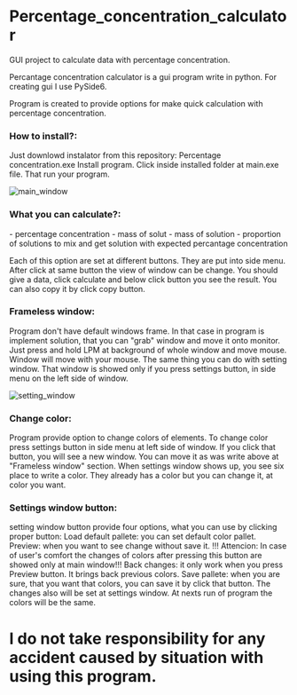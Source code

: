 # Percentage_concentration_calculator
GUI project to calculate data with percentage concentration.

Percantage concentration calculator is a gui program write in python. For creating gui I use PySide6.

Program is created to provide options for make quick calculation with percentage concentration.

<h3>How to install?:</h3>
Just downlowd instalator from this repository: Percentage concentration.exe
Install program.
Click inside installed folder at main.exe file.
That run your program.

![main_window](https://github.com/PatrykSiekierzycki/Percentage_concentration_calculator/assets/106544444/09b9d56b-a9bc-4ae5-8b15-abb8d95ffc3d)

<h3>What you can calculate?:</h3>
- percentage concentration
- mass of solut
- mass of solution
- proportion of solutions to mix and get solution with expected percantage concentration

Each of this option are set at different buttons. They are put into side menu. 
After click at same button the view of window can be change.
You should give a data, click calculate and below click button you see the result. 
You can also copy it by click copy button.

<h3>Frameless window:</h3>
Program don't have default windows frame. In that case in program is implement solution, that you can "grab" window and move it onto monitor. Just press and hold LPM at background of whole window and move mouse. Window will move with your mouse. The same thing you can do with setting window. That window is showed only if you press settings button, in side menu on the left side of window.
  
![setting_window](https://github.com/PatrykSiekierzycki/Percentage_concentration_calculator/assets/106544444/eb66a960-be38-4872-8272-50df1159efe0)


<h3>Change color:</h3>
Program provide option to change colors of elements. To change color press settings button in side menu at left side of window. If you click that button, you will see a new window.
You can move it as was write above at "Frameless window" section.
When settings window shows up, you see six place to write a color. They already has a color but you can change it, at color you want.

<h3>Settings window button:</h3>
setting window button provide four options, what you can use by clicking proper button:
Load default pallete: you can set default color pallet.
Preview: when you want to see change without save it. !!! Attencion: In case of user's comfort the changes of colors after pressing this button are showed only at main window!!!
Back changes: it only work when you press Preview button. It brings back previous colors.
Save pallete: when you are sure, that you want that colors, you can save it by click that button. The changes also will be set at settings window. At nexts run of program the colors will be the same.

<h1>I do not take responsibility for any accident caused by situation with using this program.</h1>
